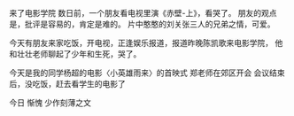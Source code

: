 来了电影学院
数日前，一个朋友看电视里演《赤壁-上》，看哭了。
朋友的观点是，批评是容易的，肯定是难的。
片中憨憨的刘关张三人的兄弟之情，可爱。
 
今天有朋友来家吃饭，开电视，正逢娱乐报道，报道昨晚陈凯歌来电影学院，
他和壮壮老师聊起了少年和生死，哭了。
 
今天是我的同学杨超的电影〈小英雄雨来〉的首映式
郑老师在郊区开会
会议结束后，没吃饭，赶去看学生的电影了
 
今日  惭愧
少作刻薄之文 
 
 
 
 
 
 
 
 
 
 
 
 
 
 
